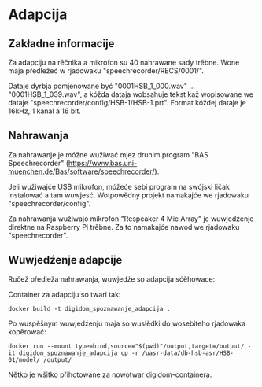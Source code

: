 # Adapcija

## Zakładne informacije

Za adapciju na rěčnika a mikrofon su 40 nahrawane sady trěbne. 
Wone maja předležeć w rjadowaku "speechrecorder/RECS/0001/".

Dataje dyrbja pomjenowane być "0001HSB_1_000.wav" ... "0001HSB_1_039.wav", a kóžda
dataja wobsahuje tekst kaž wopisowane we dataje "speechrecorder/config/HSB-1/HSB-1.prt".
Format kóždej dataje je 16kHz, 1 kanal a 16 bit.

## Nahrawanja

Za nahrawanje je móžne wužiwać mjez druhim program "BAS Speechrecorder" (https://www.bas.uni-muenchen.de/Bas/software/speechrecorder/).

Jeli wužiwajće USB mikrofon, móžeće sebi program na swójski ličak instalować a tam wuwjesć. 
Wotpowědny projekt namakajće we rjadowaku "speechrecorder/config". 

Za nahrawanja wužiwajo mikrofon "Respeaker 4 Mic Array" je wuwjedźenje direktne na Raspberry Pi trěbne. Za to
namakajće nawod we rjadowaku "speechrecorder".

## Wuwjedźenje adapcije

Ručež předleža nahrawanja, wuwjedźe so adapcija sćěhowace:

Container za adapciju so twari tak:

```console
docker build -t digidom_spoznawanje_adapcija .
```

Po wuspěšnym wuwjedźenju maja so wuslědki do wosebiteho rjadowaka kopěrować:

```console
docker run --mount type=bind,source="$(pwd)"/output,target=/output/ -it digidom_spoznawanje_adapcija cp -r /uasr-data/db-hsb-asr/HSB-01/model/ /output/
```

Nětko je wšitko přihotowane za nowotwar digidom-containera.
